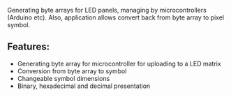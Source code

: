 Generating byte arrays for LED panels, managing by microcontrollers (Arduino etc). Also, application allows convert back from byte array to pixel symbol.

## Features:
- Generating byte array for microcontroller for uploading to a LED matrix
- Conversion from byte array to symbol
- Changeable symbol dimensions
- Binary, hexadecimal and decimal presentation
